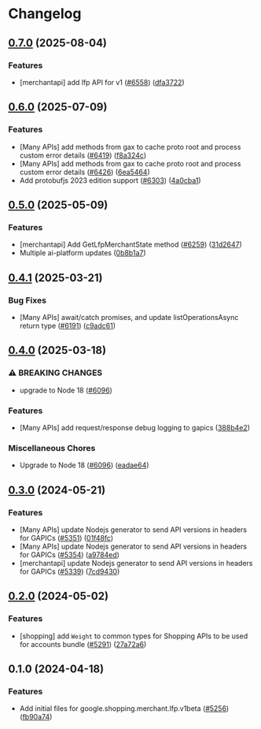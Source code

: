 # Changelog

## [0.7.0](https://github.com/googleapis/google-cloud-node/compare/lfp-v0.6.0...lfp-v0.7.0) (2025-08-04)


### Features

* [merchantapi] add lfp API for v1 ([#6558](https://github.com/googleapis/google-cloud-node/issues/6558)) ([dfa3722](https://github.com/googleapis/google-cloud-node/commit/dfa37220357f8294ec5e65073ccce4f6a25f62aa))

## [0.6.0](https://github.com/googleapis/google-cloud-node/compare/lfp-v0.5.0...lfp-v0.6.0) (2025-07-09)


### Features

* [Many APIs] add methods from gax to cache proto root and process custom error details ([#6419](https://github.com/googleapis/google-cloud-node/issues/6419)) ([f8a324c](https://github.com/googleapis/google-cloud-node/commit/f8a324ca5c3bc0f730e4ed67d9407c44f2414936))
* [Many APIs] add methods from gax to cache proto root and process custom error details ([#6426](https://github.com/googleapis/google-cloud-node/issues/6426)) ([6ea5464](https://github.com/googleapis/google-cloud-node/commit/6ea54642532d9797ea87d7cd01c9fac77f9eb035))
* Add protobufjs 2023 edition support ([#6303](https://github.com/googleapis/google-cloud-node/issues/6303)) ([4a0cba1](https://github.com/googleapis/google-cloud-node/commit/4a0cba1e41a9aeb9c15ad31487ef013c8277cfef))

## [0.5.0](https://github.com/googleapis/google-cloud-node/compare/lfp-v0.4.1...lfp-v0.5.0) (2025-05-09)


### Features

* [merchantapi] Add GetLfpMerchantState method ([#6259](https://github.com/googleapis/google-cloud-node/issues/6259)) ([31d2647](https://github.com/googleapis/google-cloud-node/commit/31d264703dc99125aae56551999d86cdedfc1b81))
* Multiple ai-platform updates ([0b8b1a7](https://github.com/googleapis/google-cloud-node/commit/0b8b1a75f33bdf94000321d239834b9b10757862))

## [0.4.1](https://github.com/googleapis/google-cloud-node/compare/lfp-v0.4.0...lfp-v0.4.1) (2025-03-21)


### Bug Fixes

* [Many APIs] await/catch promises, and update listOperationsAsync return type ([#6191](https://github.com/googleapis/google-cloud-node/issues/6191)) ([c9adc61](https://github.com/googleapis/google-cloud-node/commit/c9adc6150ad09630854554c2ed7e558fb3e04315))

## [0.4.0](https://github.com/googleapis/google-cloud-node/compare/lfp-v0.3.0...lfp-v0.4.0) (2025-03-18)


### ⚠ BREAKING CHANGES

* upgrade to Node 18 ([#6096](https://github.com/googleapis/google-cloud-node/issues/6096))

### Features

* [Many APIs] add request/response debug logging to gapics ([388b4e2](https://github.com/googleapis/google-cloud-node/commit/388b4e20329b7f6fc0dd061dddff573c45104213))


### Miscellaneous Chores

* Upgrade to Node 18 ([#6096](https://github.com/googleapis/google-cloud-node/issues/6096)) ([eadae64](https://github.com/googleapis/google-cloud-node/commit/eadae64d54e07aa2c65097ea52e65008d4e87436))

## [0.3.0](https://github.com/googleapis/google-cloud-node/compare/lfp-v0.2.0...lfp-v0.3.0) (2024-05-21)


### Features

* [Many APIs] update Nodejs generator to send API versions in headers for GAPICs ([#5351](https://github.com/googleapis/google-cloud-node/issues/5351)) ([01f48fc](https://github.com/googleapis/google-cloud-node/commit/01f48fce63ec4ddf801d59ee2b8c0db9f6fb8372))
* [Many APIs] update Nodejs generator to send API versions in headers for GAPICs ([#5354](https://github.com/googleapis/google-cloud-node/issues/5354)) ([a9784ed](https://github.com/googleapis/google-cloud-node/commit/a9784ed3db6ee96d171762308bbbcd57390b6866))
* [merchantapi] update Nodejs generator to send API versions in headers for GAPICs ([#5339](https://github.com/googleapis/google-cloud-node/issues/5339)) ([7cd9430](https://github.com/googleapis/google-cloud-node/commit/7cd9430085b9f5c4d9ed9f99be1dca3ae0e535ad))

## [0.2.0](https://github.com/googleapis/google-cloud-node/compare/lfp-v0.1.0...lfp-v0.2.0) (2024-05-02)


### Features

* [shopping] add `Weight` to common types for Shopping APIs to be used for accounts bundle ([#5291](https://github.com/googleapis/google-cloud-node/issues/5291)) ([27a72a6](https://github.com/googleapis/google-cloud-node/commit/27a72a6d16079ff025b4a9ac702c6d1bffd017ce))

## 0.1.0 (2024-04-18)


### Features

* Add initial files for google.shopping.merchant.lfp.v1beta ([#5256](https://github.com/googleapis/google-cloud-node/issues/5256)) ([fb90a74](https://github.com/googleapis/google-cloud-node/commit/fb90a7401d631d8ba90207fcce59fa3255cf713f))
